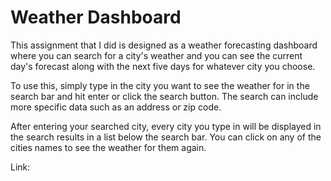 # Weather Dashboard

This assignment that I did is designed as a weather forecasting dashboard where you can search for a city's weather and you can see the current day's forecast along with the next five days for whatever city you choose.

To use this, simply type in the city you want to see the weather for in the search bar and hit enter or click the search button. The search can include more specific data such as an address or zip code.

After entering your searched city, every city you type in will be displayed in the search results in a list below the search bar. You can click on any of the cities names to see the weather for them again.

Link: